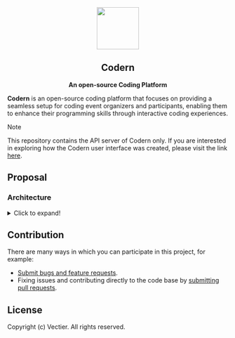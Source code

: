 <div align="center">
    <img src="https://github.com/codern-org/codern/assets/17198802/43ae20dc-74ba-42d3-9a5d-c77dde27217c" width="96" />
    <h2>Codern</h2>
    <p><b>An open-source Coding Platform</b></p>
</div>

**Codern** is an open-source coding platform that focuses on providing a seamless setup for coding event organizers and participants, enabling them to enhance their programming skills through interactive coding experiences.

> [!NOTE]
> This repository contains the API server of Codern only. If you are interested in exploring how the Codern user interface was created, please visit the link [here](https://github.com/codern-org/ui).

## Proposal

### Architecture

<details><summary>Click to expand!</summary>

```mermaid
%%{init: {'theme': 'neutral' } }%%
graph LR
    nginxIngress --> k8s

    client["Client"]
    client -->|http/https/websocket| nginxIngress

    k8s -.-|monitor| observer
    datastore -.-|monitor| observer
    messageBroker -.-|monitor| observer
    vm2 -.-|monitor| observer

    backend <-->|pub/consume| rabbitmq
    backend -->|query| mysql
    backend -->|query| influxdb
    backend -->|proxy| seaweedfs

    gradingCore <-->|pub/consume| rabbitmq

    subgraph codern["Codern cluster (Cold state)"]
        nginxIngress["Nginx ingress"]

        subgraph vm1["Virtual machine"]
            subgraph k8s["Kubernetes environment"]
                backend["Backend Pod"]
                frontend["Frontend Pod"]
            end

            subgraph docker["Docker environment"]
                subgraph datastore["Datastore containers"]
                    direction TB
                    mysql["MySQL"]
                    influxdb["InfluxDB"]
                    seaweedfs["SeaweedFS"]
                end
                subgraph messageBroker["Message broker"]
                    rabbitmq["RabbitMQ"]
                end
                subgraph observer["Observability containers"]
                    direction TB
                    grafana["Grafana"]
                    prometheus["Prometheus"]
                end
            end
        end
        subgraph vm2["Virtual machine"]
            dockerd
            gradingCore -->|manage container| dockerd

            subgraph docker2["Docker environment"]
                gradingCore["Grading Core"]
            end
        end
    end

style vm1 fill:#ced4da
style vm2 fill:#ced4da
style datastore fill:#e9ecef
style messageBroker fill:#e9ecef
style observer fill:#e9ecef
```

#### We don't need Microservice

Behind the scenes, the Codern API server was built using lighting-fast web framework, [Fiber](https://docs.gofiber.io/). Our codebase was designed with a monolithic architecture. Previosuly, we adopted a Microservice architecture for building everything (see [legacy version](https://github.com/codern-org/legacy)), but we eventually made the decision to switch back to a monolith. We found that the Microservice architecture didn't provide us any significant advantages, only introducing development difficulties. As the result, **we opted for the more streamlined monolithic approach.**

#### Clean architecture

This project follows the Clean Architecture principles, ensuring a modular and maintainable codebase. With clear separation of core business logic from external dependencies, it promotes flixibility and scalability. This approach also facilitates easier testing.

_Thanks to Uncle Bob, for the [article](https://blog.cleancoder.com/uncle-bob/2012/08/13/the-clean-architecture.html) of Clean Architecture._

#### Logging & Measurement

This project utilizes [InfluxDB](https://www.influxdata.com/), [Prometheus](https://prometheus.io/), [Grafana](https://grafana.com/) and to achieve a robust log and metric management system. With InfluxDB for time-series storage, Prometheus for monitoring, and Grafana for visualization, we ensure optimal performance and proactive issue detection.

</details>

## Contribution

There are many ways in which you can participate in this project, for example:

- [Submit bugs and feature requests](https://github.com/codern-org/codern/issues).
- Fixing issues and contributing directly to the code base by [submitting pull requests](https://github.com/codern-org/codern/pulls).

## License

Copyright (c) Vectier. All rights reserved.
